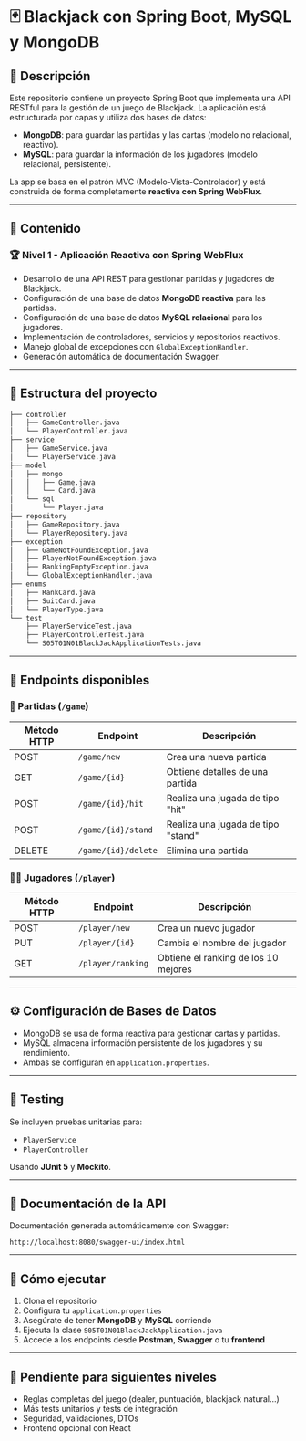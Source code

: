 # 🃏 Blackjack con Spring Boot, MySQL y MongoDB

## 📌 Descripción

Este repositorio contiene un proyecto Spring Boot que implementa una API RESTful para la gestión de un juego de Blackjack. La aplicación está estructurada por capas y utiliza dos bases de datos:

- **MongoDB**: para guardar las partidas y las cartas (modelo no relacional, reactivo).
- **MySQL**: para guardar la información de los jugadores (modelo relacional, persistente).

La app se basa en el patrón MVC (Modelo-Vista-Controlador) y está construida de forma completamente **reactiva con Spring WebFlux**.

---

## 📂 Contenido

### 🏆 Nivel 1 - Aplicación Reactiva con Spring WebFlux

- Desarrollo de una API REST para gestionar partidas y jugadores de Blackjack.
- Configuración de una base de datos **MongoDB reactiva** para las partidas.
- Configuración de una base de datos **MySQL relacional** para los jugadores.
- Implementación de controladores, servicios y repositorios reactivos.
- Manejo global de excepciones con `GlobalExceptionHandler`.
- Generación automática de documentación Swagger.

---

## 📂 Estructura del proyecto

```bash
├── controller
│   ├── GameController.java
│   └── PlayerController.java
├── service
│   ├── GameService.java
│   └── PlayerService.java
├── model
│   ├── mongo
│   │   ├── Game.java
│   │   └── Card.java
│   └── sql
│       └── Player.java
├── repository
│   ├── GameRepository.java
│   └── PlayerRepository.java
├── exception
│   ├── GameNotFoundException.java
│   ├── PlayerNotFoundException.java
│   ├── RankingEmptyException.java
│   └── GlobalExceptionHandler.java
├── enums
│   ├── RankCard.java
│   ├── SuitCard.java
│   └── PlayerType.java
└── test
    ├── PlayerServiceTest.java
    ├── PlayerControllerTest.java
    └── S05T01N01BlackJackApplicationTests.java
```

---

## 🚀 Endpoints disponibles

### 🎲 Partidas (`/game`)

| Método HTTP | Endpoint               | Descripción                            |
|-------------|------------------------|----------------------------------------|
| POST        | `/game/new`            | Crea una nueva partida                 |
| GET         | `/game/{id}`           | Obtiene detalles de una partida        |
| POST        | `/game/{id}/hit`       | Realiza una jugada de tipo "hit"       |
| POST        | `/game/{id}/stand`     | Realiza una jugada de tipo "stand"     |
| DELETE      | `/game/{id}/delete`    | Elimina una partida                    |

### 🧑‍💼 Jugadores (`/player`)

| Método HTTP | Endpoint               | Descripción                            |
|-------------|------------------------|----------------------------------------|
| POST        | `/player/new`          | Crea un nuevo jugador                  |
| PUT         | `/player/{id}`         | Cambia el nombre del jugador           |
| GET         | `/player/ranking`      | Obtiene el ranking de los 10 mejores   |

---

## ⚙️ Configuración de Bases de Datos

- MongoDB se usa de forma reactiva para gestionar cartas y partidas.  
- MySQL almacena información persistente de los jugadores y su rendimiento.  
- Ambas se configuran en `application.properties`.

---

## 🧪 Testing

Se incluyen pruebas unitarias para:

- `PlayerService`  
- `PlayerController`

Usando **JUnit 5** y **Mockito**.

---

## 🧾 Documentación de la API

Documentación generada automáticamente con Swagger:

```
http://localhost:8080/swagger-ui/index.html

```

---

## 🚀 Cómo ejecutar

1. Clona el repositorio  
2. Configura tu `application.properties`  
3. Asegúrate de tener **MongoDB** y **MySQL** corriendo  
4. Ejecuta la clase `S05T01N01BlackJackApplication.java`  
5. Accede a los endpoints desde **Postman**, **Swagger** o tu **frontend**

---

## 📌 Pendiente para siguientes niveles

- Reglas completas del juego (dealer, puntuación, blackjack natural…)  
- Más tests unitarios y tests de integración  
- Seguridad, validaciones, DTOs  
- Frontend opcional con React
